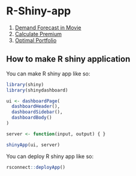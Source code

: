 # R-Shiny-app

1. [Demand Forecast in Movie](https://bominkim.shinyapps.io/movie/)
[](1-Demand-Forecast-in-Movie.png)
2. [Calculate Premium](https://bominkim.shinyapps.io/insurance/)
[](2-Calculate-Premium.png)
3. [Optimal Portfolio](https://bominkim.shinyapps.io/optimalportfolio/)
[](3-Optimal-Portfolio.png)

## How to make R shiny application
You can make R shiny app like so:
``` r
library(shiny)
library(shinydashboard)

ui <- dashboardPage(
  dashboardHeader(),
  dashboardSidebar(),
  dashboardBody()
)

server <- function(input, output) { }

shinyApp(ui, server)
```

You can deploy R shiny app like so:
``` r
rsconnect::deployApp()
```
